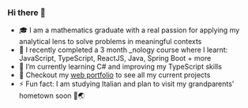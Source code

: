 ### Hi there 👋

- 🎓 I am a mathematics graduate with a real passion for applying my analytical lens to solve problems in meaningful contexts
- 🔭 I recently completed a 3 month \_nology course where I learnt: JavaScript, TypeScript, ReactJS, Java, Spring Boot + more
- 🌱 I’m currently learning C# and improving my TypeScript skills
- 🔎 Checkout my [web portfolio](https://nicklama.github.io/web-portfolio/) to see all my current projects
- ⚡ Fun fact: I am studying Italian and plan to visit my grandparents' hometown soon 🍕🌏

<!--
**nicklama/nicklama** is a ✨ _special_ ✨ repository because its `README.md` (this file) appears on your GitHub profile.

Here are some ideas to get you started:

- 🔭 I’m currently working on ...
- 🌱 I’m currently learning ...
- 👯 I’m looking to collaborate on ...
- 🤔 I’m looking for help with ...
- 💬 Ask me about ...
- 📫 How to reach me: ...
- 😄 Pronouns: ...
- ⚡ Fun fact: ...
-->
